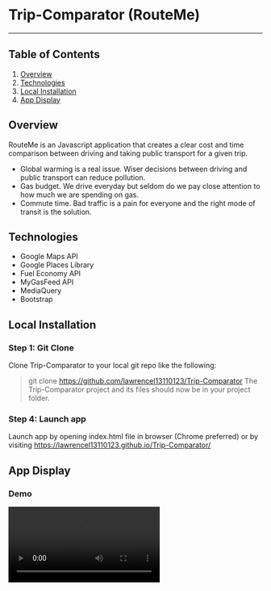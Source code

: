 # Trip-Comparator (RouteMe)
----------
## Table of Contents 
1. [Overview](#overview)
2. [Technologies](#technologies)
3. [Local Installation](#installation)
4. [App Display](#display)


<a name="overview"></a>
## Overview 
RouteMe is an Javascript application that creates a clear cost and time comparison between driving and taking public transport for a given trip. 

- Global warming is a real issue. Wiser decisions between driving and public transport can reduce pollution.
- Gas budget. We drive everyday but seldom do we pay close attention to how much we are spending on gas. 
- Commute time. Bad traffic is a pain for everyone and the right mode of transit is the solution.

<a name="technologies"></a>
## Technologies
- Google Maps API
- Google Places Library 
- Fuel Economy API 
- MyGasFeed API 
- MediaQuery 
- Bootstrap 

<a name="installation"></a>
## Local Installation
### Step 1: Git Clone
Clone Trip-Comparator to your local git repo like the following:
> git clone https://github.com/lawrencel13110123/Trip-Comparator
The Trip-Comparator project and its files should now be in your project folder.

### Step 4: Launch app 
Launch app by opening index.html file in browser (Chrome preferred) or by visiting https://lawrencel13110123.github.io/Trip-Comparator/

<a name="display"></a>
## App Display
### Demo
![Demo](/assets/imgs/screen.mov)